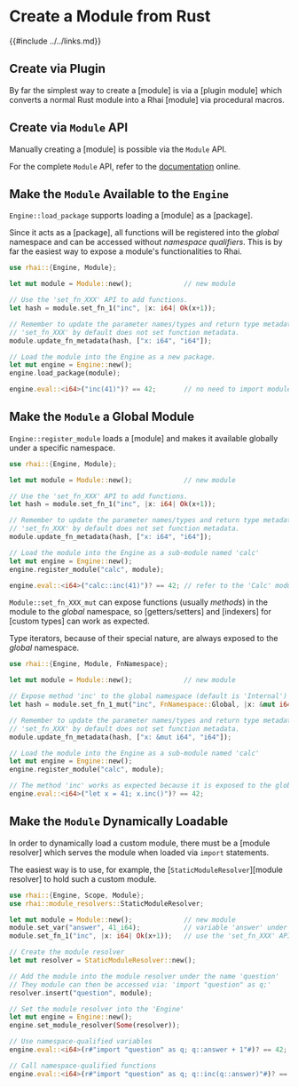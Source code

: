 Create a Module from Rust
========================

{{#include ../../links.md}}


Create via Plugin
-----------------

By far the simplest way to create a [module] is via a [plugin module]
which converts a normal Rust module into a Rhai [module] via procedural macros.


Create via `Module` API
-----------------------

Manually creating a [module] is possible via the `Module` API.

For the complete `Module` API, refer to the [documentation](https://docs.rs/rhai/{{version}}/rhai/struct.Module.html) online.


Make the `Module` Available to the `Engine`
------------------------------------------

`Engine::load_package` supports loading a [module] as a [package].

Since it acts as a [package], all functions will be registered into the _global_ namespace
and can be accessed without _namespace qualifiers_.  This is by far the easiest way to expose
a module's functionalities to Rhai.

```rust
use rhai::{Engine, Module};

let mut module = Module::new();             // new module

// Use the 'set_fn_XXX' API to add functions.
let hash = module.set_fn_1("inc", |x: i64| Ok(x+1));

// Remember to update the parameter names/types and return type metadata.
// 'set_fn_XXX' by default does not set function metadata.
module.update_fn_metadata(hash, ["x: i64", "i64"]);

// Load the module into the Engine as a new package.
let mut engine = Engine::new();
engine.load_package(module);

engine.eval::<i64>("inc(41)")? == 42;       // no need to import module
```


Make the `Module` a Global Module
------------------------------------

`Engine::register_module` loads a [module] and makes it available globally under a specific namespace.

```rust
use rhai::{Engine, Module};

let mut module = Module::new();             // new module

// Use the 'set_fn_XXX' API to add functions.
let hash = module.set_fn_1("inc", |x: i64| Ok(x+1));

// Remember to update the parameter names/types and return type metadata.
// 'set_fn_XXX' by default does not set function metadata.
module.update_fn_metadata(hash, ["x: i64", "i64"]);

// Load the module into the Engine as a sub-module named 'calc'
let mut engine = Engine::new();
engine.register_module("calc", module);

engine.eval::<i64>("calc::inc(41)")? == 42; // refer to the 'Calc' module
```

`Module::set_fn_XXX_mut` can expose functions (usually _methods_) in the module
to the _global_ namespace, so [getters/setters] and [indexers] for [custom types] can work as expected.

Type iterators, because of their special nature, are always exposed to the _global_ namespace.

```rust
use rhai::{Engine, Module, FnNamespace};

let mut module = Module::new();             // new module

// Expose method 'inc' to the global namespace (default is 'Internal')
let hash = module.set_fn_1_mut("inc", FnNamespace::Global, |x: &mut i64| Ok(x+1));

// Remember to update the parameter names/types and return type metadata.
// 'set_fn_XXX' by default does not set function metadata.
module.update_fn_metadata(hash, ["x: &mut i64", "i64"]);

// Load the module into the Engine as a sub-module named 'calc'
let mut engine = Engine::new();
engine.register_module("calc", module);

// The method 'inc' works as expected because it is exposed to the global namespace
engine.eval::<i64>("let x = 41; x.inc()")? == 42;
```


Make the `Module` Dynamically Loadable
-------------------------------------

In order to dynamically load a custom module, there must be a [module resolver] which serves
the module when loaded via `import` statements.

The easiest way is to use, for example, the [`StaticModuleResolver`][module resolver] to hold such
a custom module.

```rust
use rhai::{Engine, Scope, Module};
use rhai::module_resolvers::StaticModuleResolver;

let mut module = Module::new();             // new module
module.set_var("answer", 41_i64);           // variable 'answer' under module
module.set_fn_1("inc", |x: i64| Ok(x+1));   // use the 'set_fn_XXX' API to add functions

// Create the module resolver
let mut resolver = StaticModuleResolver::new();

// Add the module into the module resolver under the name 'question'
// They module can then be accessed via: 'import "question" as q;'
resolver.insert("question", module);

// Set the module resolver into the 'Engine'
let mut engine = Engine::new();
engine.set_module_resolver(Some(resolver));

// Use namespace-qualified variables
engine.eval::<i64>(r#"import "question" as q; q::answer + 1"#)? == 42;

// Call namespace-qualified functions
engine.eval::<i64>(r#"import "question" as q; q::inc(q::answer)"#)? == 42;
```
